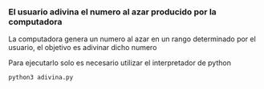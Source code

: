 ### El usuario adivina el numero al azar producido por la computadora

La computadora genera un numero al azar en un rango determinado por el usuario, el objetivo es adivinar dicho numero

Para ejecutarlo solo es necesario utilizar el interpretador de python

```
python3 adivina.py
```